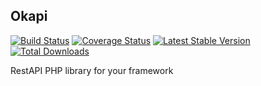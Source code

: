 ## Okapi

[![Build Status](https://travis-ci.org/artox-lab/okapi.svg?branch=master)](https://travis-ci.org/artox-lab/okapi)
[![Coverage Status](https://coveralls.io/repos/artox-lab/okapi/badge.svg)](https://coveralls.io/r/artox-lab/okapi)
[![Latest Stable Version](https://poser.pugx.org/artoxlab/okapi/v/stable.svg)](https://packagist.org/packages/artoxlab/okapi)
[![Total Downloads](https://poser.pugx.org/artoxlab/okapi/d/total.svg)](https://packagist.org/packages/artoxlab/okapi)

RestAPI PHP library for your framework